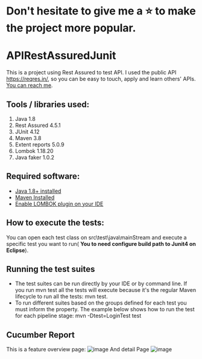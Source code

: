# Don't hesitate to give me a ⭐ to make the project more popular.
# APIRestAssuredJunit
This is a project using Rest Assured to test API. I used the public API https://reqres.in/, so you can be easy to touch, apply and learn others' APIs. [You can reach me](https://github.com/gunzpro21/gunzpro21). 
## Tools / libraries used:
1. Java 1.8
2. Rest Assured 4.5.1
3. JUnit 4.12
4. Maven 3.8
5. Extent reports 5.0.9
6. Lombok 1.18.20
7. Java faker 1.0.2
## Required software:
* [Java 1.8+ installed](https://phoenixnap.com/kb/install-java-windows)
* [Maven Installed](https://mkyong.com/maven/how-to-install-maven-in-windows/)
* [Enable LOMBOK plugin on your IDE](https://www.baeldung.com/lombok-ide)
## How to execute the tests:
You can open each test class on src\test\java\mainStream and execute a specific test you want to run( **You to need configure build path to Junit4 on Eclipse**).
## Running the test suites
- The test suites can be run directly by your IDE or by command line. If you run mvn test all the tests will execute because it's the regular Maven lifecycle to run all the tests: mvn test.
- To run different suites based on the groups defined for each test you must inform the property. The example below shows how to run the test for each pipeline stage:
mvn -Dtest=LoginTest test
## Cucumber Report
This is a feature overview page:
![image](https://user-images.githubusercontent.com/27693044/228485644-aa06c22a-e770-4e32-9e27-b9865d7877a9.png)
And detail Page
![image](https://user-images.githubusercontent.com/27693044/228486123-4ed9641f-7d8d-4e36-99d1-410edd50239a.png)
